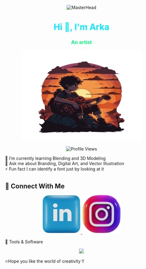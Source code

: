 <p align="center">
  <img src="https://i.pinimg.com/1200x/b6/d7/f6/b6d7f67ec40e70595728afcb3cae65b5.jpg"
       alt="MasterHead"
       width="90%"
       height="375" />
</p>
<h1 align="center">
  <span style="color:#00eaff">Hi 👋, I'm Arka</span>
</h1>
<h3 align="center" style="color:#00ff7f">An artist</h3>
<p align="center">
  <img src="assets/boy_with_guiter.png"
       alt="Graphics Design Image"
       width="400"
       height="300" />
</p>
<p align="center">
  <img src="https://komarev.com/ghpvc/?username=4rk4x&label=Profile%20views&color=00eaff&style=flat" alt="Profile Views" />
</p>

🌱 I’m currently learning Blending and 3D Modeling<br>
💬 Ask me about Branding, Digital Art, and Vector Illustration<br>
⚡ Fun fact I can identify a font just by looking at it<br>

## 🔗 Connect With Me
<p align="center">
  <a href="https://www.linkedin.com/in/arkadip-maiti-cse" target="_blank">
    <img src="assets/linkedin.svg" />
  </a>
  <a href="https://instagram.com/trynafind_arka" target="_blank">
    <img src="assets/instagram.svg" />
  </a>
</p>
🎨 Tools & Software
<p align="center">
  <img src="https://skillicons.dev/icons?i=ps,ai,pr,ae,xd,figma,blender" />
</p>
🔥Hope you like the world of creativity !! 
